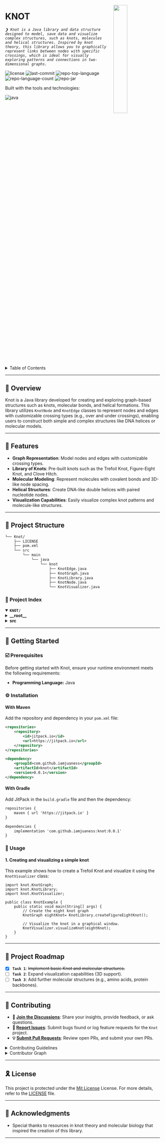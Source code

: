 <div align="left" style="position: relative;">
<img src="https://img.icons8.com/external-tal-revivo-regular-tal-revivo/96/external-readme-is-a-easy-to-build-a-developer-hub-that-adapts-to-the-user-logo-regular-tal-revivo.png" align="right" width="30%" style="margin: -20px 0 0 20px;">
<h1>KNOT</h1>
<p align="left">
	<em><code>❯ Knot is a Java library and data structure designed to model, save data and visualize complex structures, such as knots, molecules and helical structures. Inspired by knot theory, this library allows you to graphically represent links between nodes with specific crossings, which is ideal for visually exploring patterns and connections in two-dimensional graphs.</code></em>
</p>
<p align="left">
	<img src="https://img.shields.io/github/license/iamjuaness/Knot?style=flat-square&logo=opensourceinitiative&logoColor=white&color=09f79f" alt="license">
	<img src="https://img.shields.io/github/last-commit/iamjuaness/Knot?style=flat-square&logo=git&logoColor=white&color=09f79f" alt="last-commit">
	<img src="https://img.shields.io/github/languages/top/iamjuaness/Knot?style=flat-square&color=09f79f" alt="repo-top-language">
	<img src="https://img.shields.io/github/languages/count/iamjuaness/Knot?style=flat-square&color=09f79f" alt="repo-language-count">
	<img src="https://jitpack.io/v/iamjuaness/Knot.svg" alt="repo-jar">
</p>
<p align="left">Built with the tools and technologies:</p>
<p align="left">
	<img src="https://img.shields.io/badge/java-%23ED8B00.svg?style=flat-square&logo=openjdk&logoColor=white" alt="java">
</p>
</div>
<br clear="right">

<details><summary>Table of Contents</summary>

- [📍 Overview](#-overview)
- [👾 Features](#-features)
- [📁 Project Structure](#-project-structure)
  - [📂 Project Index](#-project-index)
- [🚀 Getting Started](#-getting-started)
  - [☑️ Prerequisites](#-prerequisites)
  - [⚙️ Installation](#-installation)
  - [🤖 Usage](#🤖-usage)
  - [🧪 Testing](#🧪-testing)
- [📌 Project Roadmap](#-project-roadmap)
- [🔰 Contributing](#-contributing)
- [🎗 License](#-license)
- [🙌 Acknowledgments](#-acknowledgments)

</details>
<hr>

## 📍 Overview

Knot is a Java library developed for creating and exploring graph-based structures such as knots, molecular bonds, and helical formations. This library utilizes `KnotNode` and `KnotEdge` classes to represent nodes and edges with customizable crossing types (e.g., over and under crossings), enabling users to construct both simple and complex structures like DNA helices or molecular models.

---

## 👾 Features

- **Graph Representation**: Model nodes and edges with customizable crossing types.
- **Library of Knots**: Pre-built knots such as the Trefoil Knot, Figure-Eight Knot, and Clove Hitch.
- **Molecular Modeling**: Represent molecules with covalent bonds and 3D-like node spacing.
- **Helical Structures**: Create DNA-like double helices with paired nucleotide nodes.
- **Visualization Capabilities**: Easily visualize complex knot patterns and molecule-like structures.

---

## 📁 Project Structure

```sh
└── Knot/
    ├── LICENSE
    ├── pom.xml
    └── src
        └── main
            └── java
                └── knot
                    ├── KnotEdge.java
                    ├── KnotGraph.java
                    ├── KnotLibrary.java
                    ├── KnotNode.java
                    └── KnotVisualizer.java
```


### 📂 Project Index
<details open>
	<summary><b><code>KNOT/</code></b></summary>
	<details> <!-- __root__ Submodule -->
		<summary><b>__root__</b></summary>
		<blockquote>
			<table>
			</table>
		</blockquote>
	</details>
	<details> <!-- src Submodule -->
		<summary><b>src</b></summary>
		<blockquote>
			<details>
				<summary><b>main</b></summary>
				<blockquote>
					<details>
						<summary><b>java</b></summary>
						<blockquote>
							<details>
								<summary><b>knot</b></summary>
								<blockquote>
									<table>
									<tr>
										<td><b><a href='https://github.com/iamjuaness/Knot/blob/master/src/main/java/knot/KnotVisualizer.java'>KnotVisualizer.java</a></b></td>
										<td><code>❯ REPLACE-ME</code></td>
									</tr>
									<tr>
										<td><b><a href='https://github.com/iamjuaness/Knot/blob/master/src/main/java/knot/KnotGraph.java'>KnotGraph.java</a></b></td>
										<td><code>❯ REPLACE-ME</code></td>
									</tr>
									<tr>
										<td><b><a href='https://github.com/iamjuaness/Knot/blob/master/src/main/java/knot/KnotLibrary.java'>KnotLibrary.java</a></b></td>
										<td><code>❯ REPLACE-ME</code></td>
									</tr>
									<tr>
										<td><b><a href='https://github.com/iamjuaness/Knot/blob/master/src/main/java/knot/KnotEdge.java'>KnotEdge.java</a></b></td>
										<td><code>❯ REPLACE-ME</code></td>
									</tr>
									<tr>
										<td><b><a href='https://github.com/iamjuaness/Knot/blob/master/src/main/java/knot/KnotNode.java'>KnotNode.java</a></b></td>
										<td><code>❯ REPLACE-ME</code></td>
									</tr>
									</table>
								</blockquote>
							</details>
						</blockquote>
					</details>
				</blockquote>
			</details>
		</blockquote>
	</details>
</details>

---
## 🚀 Getting Started

### ☑️ Prerequisites

Before getting started with Knot, ensure your runtime environment meets the following requirements:

- **Programming Language:** Java


### ⚙️ Installation

#### With Maven

Add the repository and dependency in your `pom.xml` file:

````xml
<repositories>
    <repository>
        <id>jitpack.io</id>
        <url>https://jitpack.io</url>
    </repository>
</repositories>

<dependency>
    <groupId>com.github.iamjuaness</groupId>
    <artifactId>knot</artifactId>
    <version>0.0.1</version>
</dependency>
````
#### With Gradle

Add JitPack in the `build.gradle` file and then the dependency:

````xml
repositories {
    maven { url 'https://jitpack.io' }
}

dependencies {
    implementation 'com.github.iamjuaness:knot:0.0.1'
}
````



### 🤖 Usage
#### 1. Creating and visualizing a simple knot

This example shows how to create a Trefoil Knot and visualize it using the `KnotVisualizer` class:

````class
import knot.KnotGraph;
import knot.KnotLibrary;
import knot.KnotVisualizer;

public class KnotExample {
    public static void main(String[] args) {
        // Create the eight knot graph
        KnotGraph eightKnot= KnotLibrary.createFigureEightKnot();

        // Visualize the knot in a graphical window.
        KnotVisualizer.visualizeKnot(eightKnot);
    }
}
````

---
## 📌 Project Roadmap

- [X] **`Task 1`**: <strike>Implement basic Knot and molecular structures.</strike>
- [ ] **`Task 2`**: Expand visualization capabilities (3D support).
- [ ] **`Task 3`**: Add further molecular structures (e.g., amino acids, protein backbones).

---

## 🔰 Contributing

- **💬 [Join the Discussions](https://github.com/iamjuaness/Knot/discussions)**: Share your insights, provide feedback, or ask questions.
- **🐛 [Report Issues](https://github.com/iamjuaness/Knot/issues)**: Submit bugs found or log feature requests for the `Knot` project.
- **💡 [Submit Pull Requests](https://github.com/iamjuaness/Knot/blob/main/CONTRIBUTING.md)**: Review open PRs, and submit your own PRs.

<details closed>
<summary>Contributing Guidelines</summary>

1. **Fork the Repository**: Start by forking the project repository to your github account.
2. **Clone Locally**: Clone the forked repository to your local machine using a git client.
   ```sh
   git clone https://github.com/iamjuaness/Knot
   ```
3. **Create a New Branch**: Always work on a new branch, giving it a descriptive name.
   ```sh
   git checkout -b new-feature-x
   ```
4. **Make Your Changes**: Develop and test your changes locally.
5. **Commit Your Changes**: Commit with a clear message describing your updates.
   ```sh
   git commit -m 'Implemented new feature x.'
   ```
6. **Push to github**: Push the changes to your forked repository.
   ```sh
   git push origin new-feature-x
   ```
7. **Submit a Pull Request**: Create a PR against the original project repository. Clearly describe the changes and their motivations.
8. **Review**: Once your PR is reviewed and approved, it will be merged into the main branch. Congratulations on your contribution!
</details>

<details closed>
<summary>Contributor Graph</summary>
<br>
<p align="left">
   <a href="https://github.com{/iamjuaness/Knot/}graphs/contributors">
      <img src="https://contrib.rocks/image?repo=iamjuaness/Knot">
   </a>
</p>
</details>

---

## 🎗 License

This project is protected under the [Mit License](https://choosealicense.com/licenses/mit/) License. For more details, refer to the [LICENSE](https://github.com/iamjuaness/knot/blob/master/LICENSE) file.

---

## 🙌 Acknowledgments

- Special thanks to resources in knot theory and molecular biology that inspired the creation of this library.

---
